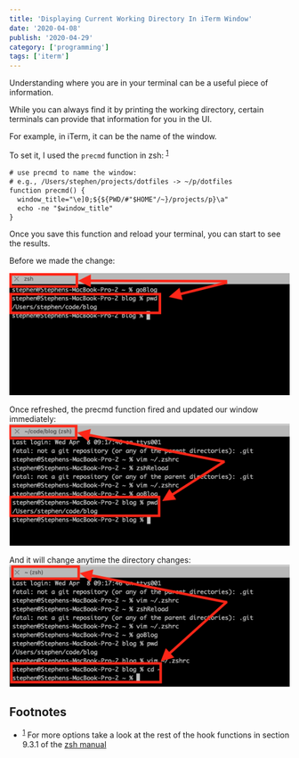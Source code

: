 ```yaml
---
title: 'Displaying Current Working Directory In iTerm Window'
date: '2020-04-08'
publish: '2020-04-29'
category: ['programming']
tags: ['iterm']
---
```


Understanding where you are in your terminal can be a useful piece of information.

While you can always find it by printing the working directory, certain terminals can provide that information for you in the UI.

For example, in iTerm, it can be the name of the window.

To set it, I used the `precmd` function in zsh: <sup>[1](#footnotes)</sup><a id="fn1"></a>

```shell:title=./zshrc
# use precmd to name the window:
# e.g., /Users/stephen/projects/dotfiles -> ~/p/dotfiles
function precmd() {
  window_title="\e]0;${${PWD/#"$HOME"/~}/projects/p}\a"
  echo -ne "$window_title"
}
```

Once you save this function and reload your terminal, you can start to see the results.

Before we made the change:

![The terminal before we added the precmd function](./before.png)

Once refreshed, the precmd function fired and updated our window immediately:
![Post change - blog](./blog.png)

And it will change anytime the directory changes:
![Post change - root directory](./root-dir.png)


## Footnotes
- <sup>[1](#fn1)</sup> For more options take a look at the rest of the hook functions in section 9.3.1 of the [zsh manual](http://zsh.sourceforge.net/Doc/Release/Functions.html)
